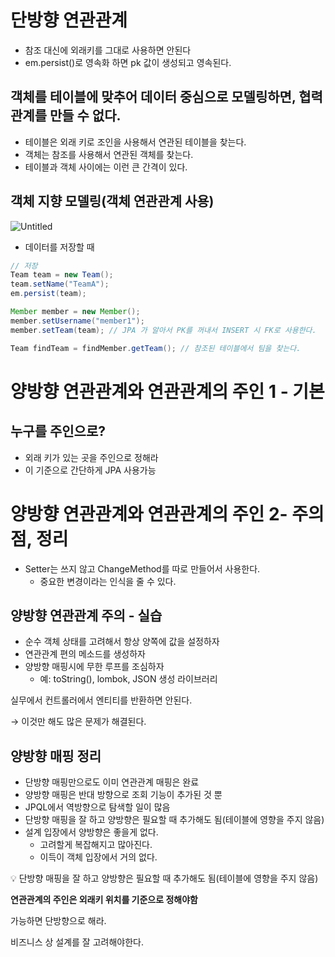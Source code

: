# 단방향 연관관계

- 참조 대신에 외래키를 그대로 사용하면 안된다
- em.persist()로 영속화 하면 pk 값이 생성되고 영속된다.

## 객체를 테이블에 맞추어 데이터 중심으로 모델링하면, 협력 관계를 만들 수 없다.

- 테이블은 외래 키로 조인을 사용해서 연관된 테이블을 찾는다.
- 객체는 참조를 사용해서 연관된 객체를 찾는다.
- 테이블과 객체 사이에는 이런 큰 간격이 있다.

## 객체 지향 모델링(객체 연관관계 사용)

![Untitled](https://prod-files-secure.s3.us-west-2.amazonaws.com/d585b519-8573-4b79-a92a-7a04a0718b84/22fc937a-3976-463b-8f28-a2745b2d41ee/Untitled.png)

- 데이터를 저장할 때

```java
// 저장
Team team = new Team();
team.setName("TeamA");
em.persist(team);

Member member = new Member();
member.setUsername("member1");
member.setTeam(team); // JPA 가 알아서 PK를 꺼내서 INSERT 시 FK로 사용한다.

Team findTeam = findMember.getTeam(); // 참조된 테이블에서 팀을 찾는다.
```

# 양방향 연관관계와 연관관계의 주인 1 - 기본

## 누구를 주인으로?

- 외래 키가 있는 곳을 주인으로 정해라
- 이 기준으로 간단하게 JPA 사용가능

# 양방향 연관관계와 연관관계의 주인 2- 주의점, 정리

- Setter는 쓰지 않고 ChangeMethod를 따로 만들어서 사용한다.
    - 중요한 변경이라는 인식을 줄 수 있다.

## 양방향 연관관계 주의 - 실습

- 순수 객체 상태를 고려해서 항상 양쪽에 값을 설정하자
- 연관관계 편의 메소드를 생성하자
- 양방향 매핑시에 무한 루프를 조심하자
    - 예: toString(), lombok, JSON 생성 라이브러리

실무에서 컨트롤러에서 엔티티를 반환하면 안된다.

→ 이것만 해도 많은 문제가 해결된다.

## 양방향 매핑 정리

- 단방향 매핑만으로도 이미 연관관계 매핑은 완료
- 양방향 매핑은 반대 방향으로 조회 기능이 추가된 것 뿐
- JPQL에서 역방향으로 탐색할 일이 많음
- 단방향 매핑을 잘 하고 양방향은 필요할 때 추가해도 됨(테이블에 영향을 주지 않음)
- 설계 입장에서 양방향은 좋을게 없다.
    - 고려할게 복잡해지고 많아진다.
    - 이득이 객체 입장에서 거의 없다.

<aside>
💡 단방향 매핑을 잘 하고 양방향은 필요할 때 추가해도 됨(테이블에 영향을 주지 않음)

</aside>

**연관관계의 주인은 외래키 위치를 기준으로 정해야함**

가능하면 단방향으로 해라.

비즈니스 상 설계를 잘 고려해야한다.